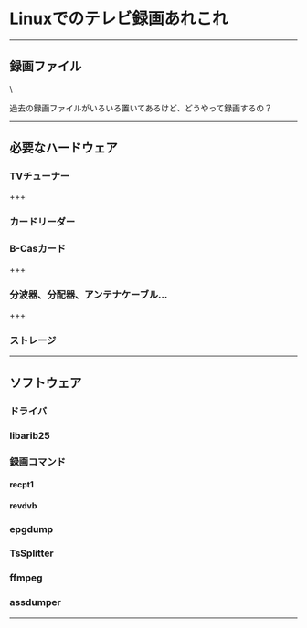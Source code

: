 # Linuxでのテレビ録画あれこれ

---

## 録画ファイル
\\

過去の録画ファイルがいろいろ置いてあるけど、どうやって録画するの？

---

## 必要なハードウェア

### TVチューナー

+++

### カードリーダー

### B-Casカード

+++

### 分波器、分配器、アンテナケーブル...

+++

### ストレージ

---

## ソフトウェア
### ドライバ
### libarib25
### 録画コマンド
#### recpt1
#### revdvb
### epgdump
### TsSplitter
### ffmpeg
### assdumper

---
